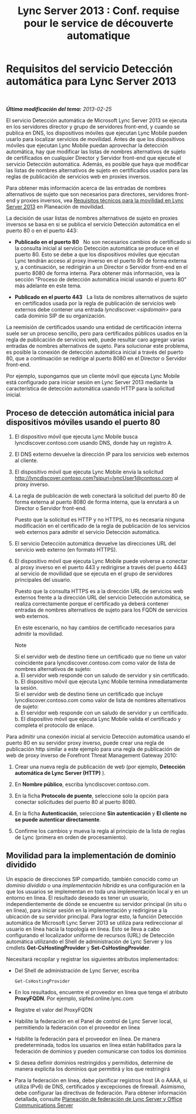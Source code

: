 ﻿---
title: "Lync Server 2013 : Conf. requise pour le service de découverte automatique"
TOCTitle: Requisitos del servicio Detección automática
ms:assetid: 0ac5dbf7-9acd-4d25-b21a-932022b8b983
ms:mtpsurl: https://technet.microsoft.com/es-es/library/Hh690012(v=OCS.15)
ms:contentKeyID: 48274386
ms.date: 01/07/2017
mtps_version: v=OCS.15
ms.translationtype: HT
---

# Requisitos del servicio Detección automática para Lync Server 2013

 

_**Última modificación del tema:** 2013-02-25_

El servicio Detección automática de Microsoft Lync Server 2013 se ejecuta en los servidores director y grupo de servidores front-end, y cuando se publica en DNS, los dispositivos móviles que ejecutan Lync Mobile pueden usarlo para localizar servicios de movilidad. Antes de que los dispositivos móviles que ejecutan Lync Mobile puedan aprovechar la detección automática, hay que modificar las listas de nombres alternativos de sujeto de certificados en cualquier Director y Servidor front-end que ejecute el servicio Detección automática. Además, es posible que haya que modificar las listas de nombres alternativos de sujeto en certificados usados para las reglas de publicación de servicios web en proxies inversos.

Para obtener más información acerca de las entradas de nombres alternativos de sujeto que son necesarios para directores, servidores front-end y proxies inversos, vea [Requisitos técnicos para la movilidad en Lync Server 2013](lync-server-2013-technical-requirements-for-mobility.md) en Planeación de movilidad.

La decisión de usar listas de nombres alternativos de sujeto en proxies inversos se basa en si se publica el servicio Detección automática en el puerto 80 o en el puerto 443:

  - **Publicado en el puerto 80**   No son necesarios cambios de certificado si la consulta inicial al servicio Detección automática se produce en el puerto 80. Esto se debe a que los dispositivos móviles que ejecutan Lync tendrán acceso al proxy inverso en el puerto 80 de forma externa y, a continuación, se redirigirán a un Director o Servidor front-end en el puerto 8080 de forma interna. Para obtener más información, vea la sección “Proceso de detección automática inicial usando el puerto 80” más adelante en este tema.

  - **Publicado en el puerto 443**   La lista de nombres alternativos de sujeto en certificados usada por la regla de publicación de servicios web externos debe contener una entrada *lyncdiscover.\<sipdomain\>* para cada dominio SIP de su organización.

La reemisión de certificados usando una entidad de certificación interna suele ser un proceso sencillo, pero para certificados públicos usados en la regla de publicación de servicios web, puede resultar caro agregar varias entradas de nombres alternativos de sujeto. Para solucionar este problema, es posible la conexión de detección automática inicial a través del puerto 80, que a continuación se redirige al puerto 8080 en el Director o Servidor front-end.

Por ejemplo, supongamos que un cliente móvil que ejecuta Lync Mobile está configurado para iniciar sesión en Lync Server 2013 mediante la característica de detección automática usando HTTP para la solicitud inicial.

## Proceso de detección automática inicial para dispositivos móviles usando el puerto 80

1.  El dispositivo móvil que ejecuta Lync Mobile busca lyncdiscover.contoso.com usando DNS, donde hay un registro A.

2.  El DNS externo devuelve la dirección IP para los servicios web externos al cliente.

3.  El dispositivo móvil que ejecuta Lync Mobile envía la solicitud http://lyncdiscover.contoso.com?sipuri=lyncUser1@contoso.com al proxy inverso.

4.  La regla de publicación de web conectará la solicitud del puerto 80 de forma externa al puerto 8080 de forma interna, que la enrutará a un Director o Servidor front-end.
    
    Puesto que la solicitud es HTTP y no HTTPS, no es necesaria ninguna modificación en el certificado de la regla de publicación de los servicios web externos para admitir el servicio Detección automática.

5.  El servicio Detección automática devuelve las direcciones URL del servicio web externo (en formato HTTPS).

6.  El dispositivo móvil que ejecuta Lync Mobile puede volverse a conectar al proxy inverso en el puerto 443 y redirigirse a través del puerto 4443 al servicio de movilidad que se ejecuta en el grupo de servidores principales del usuario.
    
    Puesto que la consulta HTTPS es a la dirección URL de servicios web externos frente a la dirección URL del servicio Detección automática, se realiza correctamente porque el certificado ya deberá contener entradas de nombres alternativos de sujeto para los FQDN de servicios web externos.
    
    En este escenario, no hay cambios de certificado necesarios para admitir la movilidad.
    

    > [!NOTE]
    > Si el servidor web de destino tiene un certificado que no tiene un valor coincidente para lyncdiscover.contoso.com como valor de lista de nombres alternativos de sujeto:<BR>a. El servidor web responde con un saludo de servidor y sin certificado.<BR>b. El dispositivo móvil que ejecuta Lync Mobile termina inmediatamente la sesión.<BR>Si el servidor web de destino tiene un certificado que incluye lyncdiscover.contoso.com como valor de lista de nombres alternativos de sujeto:<BR>a. El servidor web responde con un saludo de servidor y un certificado.<BR>b. El dispositivo móvil que ejecuta Lync Mobile valida el certificado y completa el protocolo de enlace.



Para admitir una conexión inicial al servicio Detección automática usando el puerto 80 en su servidor proxy inverso, puede crear una regla de publicación http similar a este ejemplo para una regla de publicación de web de proxy inverso de Forefront Threat Management Gateway 2010:

1.  Crear una nueva regla de publicación de web (por ejemplo, **Detección automática de Lync Server (HTTP)** ).

2.  En **Nombre público**, escriba lyncdiscover.contoso.com.

3.  En la ficha **Protocolo de puente**, seleccione solo la opción para conectar solicitudes del puerto 80 al puerto 8080.

4.  En la ficha **Autenticación**, seleccione **Sin autenticación** y **El cliente no se puede autenticar directamente**.

5.  Confirme los cambios y mueva la regla al principio de la lista de reglas de Lync (primera en orden de procesamiento).

## Movilidad para la implementación de dominio dividido

Un espacio de direcciones SIP compartido, también conocido como un *dominio dividido* o una *implementación híbrida* es una configuración en la que los usuarios se implementan en toda una implementación local y en un entorno en línea. El resultado deseado es tener un usuario, independientemente de dónde se encuentre su servidor principal (in situ o en línea), para iniciar sesión en la implementación y redirigirse a la ubicación de su servidor principal. Para lograr esto, la función Detección automática de Microsoft Lync Server 2013 se utiliza para redireccionar al usuario en línea hacia la topología en línea. Esto se lleva a cabo configurando el localizador uniforme de recursos (URL) de Detección automática utilizando el Shell de administración de Lync Server y los cmdlets **Get-CsHostingProvider** y **Set-CsHostingProvider**.

Necesitará recopilar y registrar los siguientes atributos implementados:

  - Del Shell de administración de Lync Server, escriba
    
        Get-CsHostingProvider

  - En los resultados, encuentre el proveedor en línea que tenga el atributo **ProxyFQDN**. Por ejemplo, sipfed.online.lync.com

  - Registre el valor del ProxyFQDN

  - Habilite la federación en el Panel de control de Lync Server local, permitiendo la federación con el proveedor en línea

  - Habilite la federación para el proveedor en línea. De manera predeterminada, todos los usuarios en línea están habilitados para la federación de dominios y pueden comunicarse con todos los dominios

  - Si desea definir dominios restringidos y permitidos, determine de manera explícita los dominios que permitirá y los que restringirá

  - Para la federación en línea, debe planificar registros host (A o AAAA, si utiliza IPv6) de DNS, certificados y excepciones de firewall. Asimismo, debe configurar las directivas de federación. Para obtener información detallada, consulte [Planeación de federación de Lync Server y Office Communications Server](lync-server-2013-planning-for-lync-server-and-office-communications-server-federation.md)

